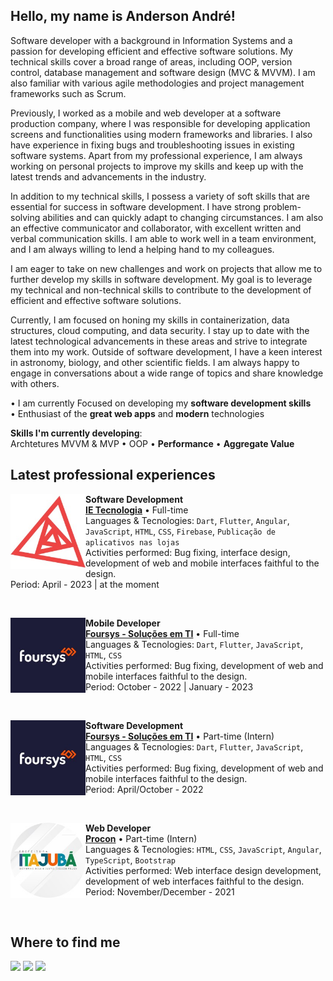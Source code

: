 ## Hello, my name is Anderson André!

Software developer with a background in Information Systems and a passion for developing efficient and effective software solutions. My technical skills cover a broad range of areas, including OOP, version control, database management and software design (MVC & MVVM). I am also familiar with various agile methodologies and project management frameworks such as Scrum.

Previously, I worked as a mobile and web developer at a software production company, where I was responsible for developing application screens and functionalities using modern frameworks and libraries. I also have experience in fixing bugs and troubleshooting issues in existing software systems. Apart from my professional experience, I am always working on personal projects to improve my skills and keep up with the latest trends and advancements in the industry.

In addition to my technical skills, I possess a variety of soft skills that are essential for success in software development. I have strong problem-solving abilities and can quickly adapt to changing circumstances. I am also an effective communicator and collaborator, with excellent written and verbal communication skills. I am able to work well in a team environment, and I am always willing to lend a helping hand to my colleagues.

I am eager to take on new challenges and work on projects that allow me to further develop my skills in software development. My goal is to leverage my technical and non-technical skills to contribute to the development of efficient and effective software solutions.

Currently, I am focused on honing my skills in containerization, data structures, cloud computing, and data security. I stay up to date with the latest technological advancements in these areas and strive to integrate them into my work. Outside of software development, I have a keen interest in astronomy, biology, and other scientific fields. I am always happy to engage in conversations about a wide range of topics and share knowledge with others.

• I am currently Focused on developing my **software development skills**
<br/>• Enthusiast of the **great web apps** and **modern** technologies

**Skills I'm currently developing**:</br>
Archtetures MVVM & MVP • OOP • **Performance** • **Aggregate Value**
 
<!-- **Skills I'm interested in developing**:</br> -->

## Latest professional experiences

[<img align="left" height="120px" width="120px" alt="IE Tecnologia" src="https://github.com/Anderson-Andre-P/Anderson-Andre-P/blob/main/images/ie_logo.jpeg"/>](https://www.ietecnologia.com/)

**Software Development** \
[**IE Tecnologia**](https://www.ietecnologia.com/) • Full-time \
Languages & Tecnologies: `Dart`, `Flutter`, `Angular`, `JavaScript`, `HTML`, `CSS`, `Firebase`, `Publicação de aplicativos nas lojas` \
Activities performed: Bug fixing, interface design, development of web and mobile interfaces faithful to the design. \
Period: April - 2023 | at the moment

<br/>

[<img align="left" height="120px" width="120px" alt="Foursys" src="https://github.com/Anderson-Andre-P/Anderson-Andre-P/blob/main/images/foursys_logo.jpeg"/>](https://www.foursys.com.br/)

**Mobile Developer** \
[**Foursys - Soluções em TI**](https://www.foursys.com.br/) • Full-time \
Languages & Tecnologies: `Dart`, `Flutter`, `JavaScript`, `HTML`, `CSS` \
Activities performed: Bug fixing, development of web and mobile interfaces faithful to the design. \
Period: October - 2022 | January - 2023

<br />

[<img align="left" height="120px" width="120px" alt="Foursys" src="https://github.com/Anderson-Andre-P/Anderson-Andre-P/blob/main/images/foursys_logo.jpeg"/>](https://www.foursys.com.br/)

**Software Development** \
[**Foursys - Soluções em TI**](https://www.foursys.com.br/) • Part-time (Intern) \
Languages & Tecnologies: `Dart`, `Flutter`, `JavaScript`, `HTML`, `CSS` \
Activities performed: Bug fixing, development of web and mobile interfaces faithful to the design. \
Period: April/October - 2022

<br />

[<img align="left" height="120px" width="120px" alt="Foursys" src="https://github.com/Anderson-Andre-P/Anderson-Andre-P/blob/main/images/prefeitura_logo.jpeg"/>](https://itajuba.proconvoce.com.br/)

**Web Developer** \
[**Procon**](https://itajuba.proconvoce.com.br/) • Part-time (Intern) \
Languages & Tecnologies: `HTML`, `CSS`, `JavaScript`, `Angular`, `TypeScript`, `Bootstrap` \
Activities performed: Web interface design development, development of web interfaces faithful to the design. \
Period: November/December - 2021

<br />


## Where to find me
 
 <div> 
  <a href = "mailto:andreandersoncaue.e@gmail.com" target="_blank"><img src="https://img.shields.io/badge/-Gmail-404D59?style=for-the-badge&logo=gmail&logoColor=white" target="_blank"></a>
  <a href="https://www.linkedin.com/in/anderson-andre-pereira/" target="_blank"><img src="https://img.shields.io/badge/-LinkedIn-%230077B5?style=for-the-badge&logo=linkedin&logoColor=white" target="_blank"></a> 
  <a href="https://anderson-andre.netlify.app/" target="_blank"><img src="https://img.shields.io/badge/Medium-404D59?style=for-the-badge&logo=medium&logoColor=white" target="_blank"></a> 
</div>
